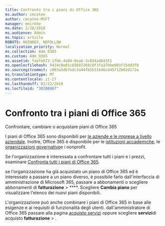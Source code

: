 ```yaml
---
title: Confronto tra i piani di Office 365
ms.author: cmcatee
author: cmcatee-MSFT
manager: mnirkhe
ms.date: 2/28/2018
ms.audience: Admin
ms.topic: article
ROBOTS: NOINDEX, NOFOLLOW
localization_priority: Normal
ms.collection: Adm_O365
ms.custom: Adm_O365
ms.assetid: faefe872-1fb6-4a0d-8ea6-3c034a484351
ms.openlocfilehash: 5434c0e01c65687269c8f3fa37bbe903f15dd3f0
ms.sourcegitcommit: c003a5db7edc3a44fb5b31b46cd45f12b62d172a
ms.translationtype: MT
ms.contentlocale: it-IT
ms.lasthandoff: 02/22/2019
ms.locfileid: "30208087"
---
```

# <a name="compare-office-365-plans"></a>Confronto tra i piani di Office 365

Confrontare, cambiare o acquistare piani di Office 365
  
I piani di Office 365 sono [](https://products.office.com/compare-all-microsoft-office-products?tab=2)disponibili per [le aziende e le imprese a livello aziendale](https://products.office.com/business/compare-more-office-365-for-business-plans). Inoltre, Office 365 è disponibile per le [istituzioni accademiche](https://products.office.com/academic/compare-office-365-education-plans), le [organizzazioni governative](https://products.office.com/government/compare-office-365-government-plans)e i nonprofit. [](https://products.office.com/nonprofit/office-365-nonprofit-plans-and-pricing?tab=1)
  
Se l'organizzazione è interessata a confrontare tutti i piani e i prezzi, esaminare [Confronta tutti i piani di Office 365](https://products.office.com/business/compare-more-office-365-for-business-plans).
  
se l'organizzazione ha già acquistato un piano di Office 365 ed è interessato a passare a un piano diverso, è possibile farlo dall'interfaccia di amministrazione di Microsoft 365, passare [](https://go.microsoft.com/fwlink/p/?linkid=842054)a abbonamenti o scegliere abbonamenti di **fatturazione** \> ****. Scegliere **Cambia piano** per visualizzare l'elenco dei nuovi piani disponibili. 
  
L'organizzazione può anche combinare i piani di Office 365 in base alle esigenze e ai requisiti di funzionalità degli utenti. dall'amministratore di Office 365 passare alla pagina [acquisto servizi](https://go.microsoft.com/fwlink/p/?linkid=868433) oppure scegliere **servizi**di acquisto **fatturazione** \> .
  

